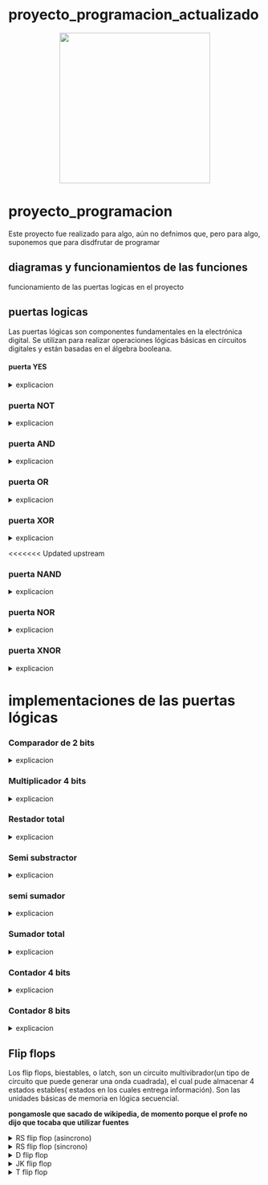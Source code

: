 # proyecto_programacion_actualizado

<div align='center'>
<figure> <img src="https://res.cloudinary.com/dm0p2ljin/image/upload/v1714416338/error-418_dtb3ak.png" alt="" width="300" height="auto"/></br>
<figcaption><b></b></figcaption></figure>
</div>

# proyecto_programacion

Este proyecto fue realizado para algo, aún no defnimos que, pero para algo, suponemos que para disdfrutar de programar

## diagramas y funcionamientos de las funciones

funcionamiento de las puertas logicas en el proyecto

## puertas logicas

Las puertas lógicas son componentes fundamentales en la electrónica digital. Se utilizan para realizar operaciones lógicas básicas en circuitos digitales y están basadas en el álgebra booleana.

#### puerta YES


<details><summary>explicacion</summary>
  
  ##### tabla de verdad:
  <table>
     <tr>
    <td> entrada </td> <td> salida </td> 
  </tr>
  <tr>
    <td> 0 </td> <td> 0 </td> 
  </tr>
  <tr>
    <td> 1 </td> <td> 1 </td> 
  </table>
<br>

##### Explicación: 

La puerta lógica YES considera una única entrada y una única salida, la salida tiene siempre el mismo valor que la entrada. Se puede recrear con un transistor.

#### Esta puerta lógica se puede programar de la siguiente manera:

```mermaid
flowchart TD
A(Puerta YES)-->B[Establecer valores lógicos, como 0=falso y 1=verdadero siendo inversos]
B-->F[Establecer una entrada y una salida]
F-->C{¿La entrada es verdadera?}
C-->|sí|D(salida=verdadero)
C-->|no|E(salida=falso)
```

</details>

### puerta NOT

<details><summary>explicacion</summary>
  - tabla de verdad:
  <table>
     <tr>
    <td> entrada </td> <td> salida </td> 
  </tr>
  <tr>
    <td> 0 </td> <td> 1 </td> 
  </tr>
  <tr>
    <td> 1 </td> <td> 0 </td> 
</table>
<br>

#### Explicación: 

La puerta lógica NOT considera una única entrada y una única salida, la salida tiene siempre el valor inverso al de la entrada. Esta puerta se utiliza para crear puertas como la NAND o la NOR entre otras, al colocarse en la salida de la puerta que se desea invertir. Se puede recrear con un transistor cuya salida conecta a tierra y un nodo previo al colector, donde se encuentra la salida lógica.

#### Esta puerta lógica se programo de la siguiente manera:

```mermaid
flowchart TD
A(Puerta NOT)-->B[Establecer valores lógicos, como 0=falso y 1=verdadero siendo inversos]
B-->F[Establecer una entrada y una salida]
F-->C{¿La entrada es verdadera?}
C-->|sí|D(salida=falso)
C-->|no|E(salida=verdadero)
```

</details>

### puerta AND

<details><summary>explicacion</summary>
  
  #### tabla de verdad:
  <table>
     <tr>
    <td> a </td> <td> b </td> <td> salida </td>
  </tr>
  <tr>
    <td> 0 </td> <td> 0 </td> <td> 0 </td>
  </tr>
  <tr>
    <td> 0 </td> <td> 1 </td> <td> 0 </td>
  </tr>
     <tr>
    <td> 1 </td> <td> 0 </td> <td> 0 </td>
  </tr>
     <tr>
    <td> 1 </td> <td> 1 </td> <td> 1 </td>
  </tr>
</table>
<br>

#### Explicacion:

La puerta AND considera 2 entradas y una única salida en función de las entradas, encendiendose unicamente si ambas entradas están encendidas; en los otros casos la puerta se mantiene apagada. Se puede recrear con 2 transistores conectados en serie.

#### Esta puerta lógica se programo de la siguiente forma:

```mermaid
flowchart TD
A(Puerta AND)-->B[Establecer valores lógicos, como 0=falso y 1=verdadero siendo inversos]
B-->F[Establecer un número n de entradas]
F-->C{¿Todas las entradas son verdaderas?}
C-->|sí|D(salida=verdadero)
C-->|no|E(salida=falso)
```

</details>

### puerta OR

<details><summary>explicacion</summary>
  #### tabla de verdad:
  <table>
     <tr>
    <td> a </td> <td> b </td> <td> salida </td>
  </tr>
  <tr>
    <td> 0 </td> <td> 0 </td> <td> 0 </td>
  </tr>
  <tr>
    <td> 0 </td> <td> 1 </td> <td> 1 </td>
  </tr>
     <tr>
    <td> 1 </td> <td> 0 </td> <td> 1 </td>
  </tr>
     <tr>
    <td> 1 </td> <td> 1 </td> <td> 1 </td>
  </tr>
</table>
<br>
  
#### Explicación:

La puerta OR considera 2 entradas y una única salida en función de las entradas, tal que si alguna de las dos entradas está encendida, la salida lógica también está encendida; el único caso en dónde la salida se encuentra apagada es si ambas entradas se encuentran apagadas. Se puede recrear con 2 transistores conectados en paralelo.

#### Esta puerta se programo de la siguiente forma:

```mermaid
flowchart TD
A(Puerta OR)-->B[Establecer valores lógicos, como 0=falso y 1=verdadero siendo inversos]
B-->F[Establecer un número n de entradas]
F-->C{¿Alguna de las entradas es verdadera?}
C-->|sí|D(salida=verdadero)
C-->|no|E(salida=falso)
```


</details>

### puerta XOR

<details><summary>explicacion</summary>
  
  #### tabla de verdad:
  <table>
     <tr>
    <td> a </td> <td> b </td> <td> salida </td>
  </tr>
  <tr>
    <td> 0 </td> <td> 0 </td> <td> 0 </td>
  </tr>
  <tr>
    <td> 0 </td> <td> 1 </td> <td> 1 </td>
  </tr>
     <tr>
    <td> 1 </td> <td> 0 </td> <td> 1 </td>
  </tr>
     <tr>
    <td> 1 </td> <td> 1 </td> <td> 0 </td>
  </tr>
</table>
<br>

#### Explicación: 

La puerta XOR considera 2 entradas y una única salida en función de las entradas, tal que si alguna de las dos entradas está encendida, la salida lógica también está encendida; su comportamiento es muy parecido al de la puerta OR, solo que a diferencia de esta, se apaga si ambas entradas se encuentran encendidas. Se puede recrear haciendo un cirucito híbrido entre la puerta AND y la OR(conectando ambos transistores tanto en serie como en paralelo), el circuito OR mantiene sus salidas originales, mientras que el circuito AND tiene la salida conectada a tierra.

#### Esta puerta se programo de la siguiente forma:

```mermaid
flowchart TD
A(Puerta XOR)-->B[Establecer valores lógicos, como 0=falso y 1=verdadero siendo inversos]
B-->F[Establecer un número n de entradas]
F-->C{¿Alguna entrada es verdadera?}
C-->|sí|G{¿Todas las entradas son verdaderas?}
G-->|sí|E
G-->|no|D(salida=verdadero)
C-->|no|E(salida=falso)
```

</details>

<<<<<<< Updated upstream
### puerta NAND

<details><summary>explicacion</summary>
  
  #### tabla de verdad:
  <table>
     <tr>
    <td> a </td> <td> b </td> <td> salida </td>
  </tr>
  <tr>
    <td> 0 </td> <td> 0 </td> <td> 1 </td>
  </tr>
  <tr>
    <td> 0 </td> <td> 1 </td> <td> 1 </td>
  </tr>
     <tr>
    <td> 1 </td> <td> 0 </td> <td> 1 </td>
  </tr>
     <tr>
    <td> 1 </td> <td> 1 </td> <td> 0 </td>
  </tr>
</table>
<br>

#### Explicacion:

La puerta NAND considera 2 entradas y una única salida en función de las entradas; siendo la versión negada de la puerta AND, esta enciende la salida mientras las dos entradas no se encuentren simúltaneamente encendidas. Se puede contruir con los componentes de una puerta AND y una puerta NOT en la salida de estos.

#### Esta puerta se programo de la siguiente forma:

```mermaid
flowchart TD
A(Puerta NAND)-->B[Establecer valores lógicos, como 0=falso y 1=verdadero siendo inversos]
B-->F[Establecer un número n de entradas]
F-->C{¿Todas las entradas son verdaderas?}
C-->|sí|D(salida=falso)
C-->|no|E(salida=verdadero)
```
</details>

### puerta NOR

<details><summary>explicacion</summary>

#### tabla de verdad:

  <table>
     <tr>
    <td> a </td> <td> b </td> <td> salida </td>
  </tr>
  <tr>
    <td> 0 </td> <td> 0 </td> <td> 1 </td>
  </tr>
  <tr>
    <td> 0 </td> <td> 1 </td> <td> 0 </td>
  </tr>
     <tr>
    <td> 1 </td> <td> 0 </td> <td> 0 </td>
  </tr>
     <tr>
    <td> 1 </td> <td> 1 </td> <td> 0 </td>
  </tr>
</table>
<br>
  
#### Explicación:

La puerta NOR considera 2 entradas y una única salida en función de las entradas; al tratarse de la negación de la puerta OR, esta se enciende únicamente si ambas entradas están encendidas. Se puede construir como una puerta OR seguida de una puerta NOT.

#### Esta puerta se programo de la siguiente forma:

```mermaid
flowchart TD
A(Puerta NOR)-->B[Establecer valores lógicos, como 0=falso y 1=verdadero siendo inversos]
B-->F[Establecer un número n de entradas]
F-->C{¿Alguna de las entradas es verdadera?}
C-->|sí|D(salida=falso)
C-->|no|E(salida=verdadero)
```


</details>

### puerta XNOR

<details><summary>explicacion</summary>
  
  #### tabla de verdad:
  <table>
     <tr>
    <td> a </td> <td> b </td> <td> salida </td>
  </tr>
  <tr>
    <td> 0 </td> <td> 0 </td> <td> 1 </td>
  </tr>
  <tr>
    <td> 0 </td> <td> 1 </td> <td> 0 </td>
  </tr>
     <tr>
    <td> 1 </td> <td> 0 </td> <td> 0 </td>
  </tr>
     <tr>
    <td> 1 </td> <td> 1 </td> <td> 1 </td>
  </tr>
</table>
<br>

#### Explicación: 

La puerta XNOR considera 2 entradas y una única salida en función de las entradas; al tratarse de la negación de la puerta XOR, esta unicamente enciende la salida si ambas entradas están apagadas, o si ambas entradas se encuentran encendidas. El circuito para construirla se basa en contruir una puerta XOR y colocarle una puerta NOT en la salida

#### Esta puerta se programo de la siguiente forma:

```mermaid
flowchart TD
A(Puerta XNOR)-->B[Establecer valores lógicos, como 0=falso y 1=verdadero siendo inversos]
B-->F[Establecer un número n de entradas]
F-->C{¿Alguna entrada es verdadera?}
C-->|sí|G{¿Todas las entradas son verdaderas?}
G-->|sí|E
G-->|no|D(salida=falso)
C-->|no|E(salida=verdadero)
```

</details>

# implementaciones de las puertas lógicas 
### Comparador de 2 bits
<details><summary>explicacion</summary>
  
  #### tabla de verdad:
  <table>
     <tr>
    <td> a1 </td> <td> a0 </td> <td> b1 </td> <td> b0 </td> <td> A">"B </td> <td> A"<"B </td> <td> A"="B </td>
  </tr>
  <tr>
    <td> 0 </td> <td> 0 </td> <td> 0 </td> <td> 0 </td> <td> 0 </td> <td> 0 </td> <td> 1 </td>
  </tr>
  <tr>
    <td> 0 </td> <td> 0 </td> <td> 0 </td> <td> 1 </td> <td> 0 </td> <td> 1 </td> <td> 0 </td>
  </tr>
     <tr>
    <td> 0 </td> <td> 0 </td> <td> 1 </td> <td> 0 </td> <td> 0 </td> <td> 1 </td> <td> 0 </td>
  </tr>
     <tr>
    <td> 0 </td> <td> 0 </td> <td> 1 </td> <td> 1 </td> <td> 0 </td> <td> 1 </td> <td> 0 </td>
  </tr>
       <tr>
    <td> 0 </td> <td> 1 </td> <td> 0 </td> <td> 0 </td> <td> 1 </td> <td> 0 </td> <td> 0 </td>
  </tr>
       <tr>
    <td> 0 </td> <td> 1 </td> <td> 0 </td> <td> 1 </td> <td> 0 </td> <td> 0 </td> <td> 1 </td>
  </tr>
       <tr>
    <td> 0 </td> <td> 1 </td> <td> 1 </td> <td> 0 </td> <td> 0 </td> <td> 1 </td> <td> 0 </td>
  </tr>
       <tr>
    <td> 0 </td> <td> 1 </td> <td> 1 </td> <td> 1 </td> <td> 0 </td> <td> 1 </td> <td> 0 </td>
  </tr>
       <tr>
    <td> 1 </td> <td> 0 </td> <td> 0 </td> <td> 0 </td> <td> 1 </td> <td> 0 </td> <td> 0 </td>
  </tr>
       <tr>
    <td> 1 </td> <td> 0 </td> <td> 0 </td> <td> 1 </td> <td> 1 </td> <td> 0 </td> <td> 0 </td>
  </tr>
       <tr>
    <td> 1 </td> <td> 0 </td> <td> 1 </td> <td> 0 </td> <td> 0 </td> <td> 0 </td> <td> 1 </td>
  </tr>
       <tr>
    <td> 1 </td> <td> 0 </td> <td> 1 </td> <td> 1 </td> <td> 0 </td> <td> 1 </td> <td> 0 </td>
  </tr>
       <tr>
    <td> 1 </td> <td> 1 </td> <td> 0 </td> <td> 0 </td> <td> 1 </td> <td> 0 </td> <td> 0 </td>
  </tr>
       <tr>
    <td> 1 </td> <td> 1 </td> <td> 0 </td> <td> 1 </td> <td> 1 </td> <td> 0 </td> <td> 0 </td>
  </tr>
       <tr>
    <td> 1 </td> <td> 1 </td> <td> 1 </td> <td> 0 </td> <td> 1 </td> <td> 0 </td> <td> 0 </td>
  </tr>
       <tr>
    <td> 1 </td> <td> 1 </td> <td> 1 </td> <td> 1 </td> <td> 0 </td> <td> 0 </td> <td> 1 </td>
  </tr>
</table>
<br>
      
#### Explicación:

El comparador de 2 bits es un cirucito digital el cual tiene como fin comparar 2 bits, dando un resultado de 1 en la salida que represente el resultado de esta comparacion (igual, mayor o menor).

#### Esta puerta se programo de la siguiente forma:

```mermaid
flowchart TD
A(comparador de 2 bits)-->B[Establecer los valores logicos, teniendo a 0 como falso y 1 como verdadero]
B-->F[Se plantea la cantidad de 4 entradas, una para uno de los 2 bits de los bits a y b que se compararan]
F-->C{¿que resultado dio la comparacion de los valores de los bits a y b?}
C-->|A es mayor que B|D(la primera salida se volvera 1 y todas las demas se mantendran como 0)
C-->|A es menor que B|E(la segunda salida se volvera 1 y todas las demas se mantendran como 0)
C-->|A es igual que B|G(la tercera salida se volvera 1 y todas las demas se mantendran como 0)
```


</details>

### Multiplicador 4 bits
<details><summary>explicacion</summary>
  
  #### tabla de verdad:
  <table>
     <tr>
    <td> A1 </td> <td> A0 </td> <td> B1 </td> <td> B0 </td> <td> M3 </td> <td> M2 </td> <td> M1 </td> <td> M0 </td>
  </tr>
  <tr>
    <td> 0 </td> <td> 0 </td> <td> 0 </td> <td> 0 </td> <td> 0 </td> <td> 0 </td> <td> 0 </td> <td> 0 </td>
  </tr>
  <tr>
    <td> 0 </td> <td> 0 </td> <td> 0 </td> <td> 1 </td> <td> 0 </td> <td> 0 </td> <td> 0 </td> <td> 0 </td>
  </tr>
     <tr>
    <td> 0 </td> <td> 0 </td> <td> 1 </td> <td> 0 </td> <td> 0 </td> <td> 0 </td> <td> 0 </td> <td> 0 </td>
  </tr>
     <tr>
    <td> 0 </td> <td> 0 </td> <td> 1 </td> <td> 1 </td> <td> 0 </td> <td> 0 </td> <td> 0 </td> <td> 0 </td>
  </tr>
       <tr>
    <td> 0 </td> <td> 1 </td> <td> 0 </td> <td> 0 </td> <td> 0 </td> <td> 0 </td> <td> 0 </td> <td> 0 </td>
  </tr>
       <tr>
    <td> 0 </td> <td> 1 </td> <td> 0 </td> <td> 1 </td> <td> 0 </td> <td> 0 </td> <td> 0 </td> <td> 1 </td>
  </tr>
       <tr>
    <td> 0 </td> <td> 1 </td> <td> 1 </td> <td> 0 </td> <td> 0 </td> <td> 0 </td> <td> 1 </td> <td> 0 </td>
  </tr>
       <tr>
    <td> 0 </td> <td> 1 </td> <td> 1 </td> <td> 1 </td> <td> 0 </td> <td> 0 </td> <td> 1 </td> <td> 1 </td>
  </tr>
       <tr>
    <td> 1 </td> <td> 0 </td> <td> 0 </td> <td> 0 </td> <td> 0 </td> <td> 0 </td> <td> 0 </td> <td> 0 </td>
  </tr>
       <tr>
    <td> 1 </td> <td> 0 </td> <td> 0 </td> <td> 1 </td> <td> 0 </td> <td> 0 </td> <td> 1 </td> <td> 0 </td>
  </tr>
       <tr>
    <td> 1 </td> <td> 0 </td> <td> 1 </td> <td> 0 </td> <td> 0 </td> <td> 1 </td> <td> 0 </td> <td> 0 </td>
  </tr>
       <tr>
    <td> 1 </td> <td> 0 </td> <td> 1 </td> <td> 1 </td> <td> 0 </td> <td> 1 </td> <td> 1 </td> <td> 0 </td>
  </tr>
       <tr>
    <td> 1 </td> <td> 1 </td> <td> 0 </td> <td> 0 </td> <td> 0 </td> <td> 0 </td> <td> 0 </td> <td> 0 </td>
  </tr>
       <tr>
    <td> 1 </td> <td> 1 </td> <td> 0 </td> <td> 1 </td> <td> 0 </td> <td> 0 </td> <td> 1 </td> <td> 1 </td>
  </tr>
       <tr>
    <td> 1 </td> <td> 1 </td> <td> 1 </td> <td> 0 </td> <td> 0 </td> <td> 1 </td> <td> 1 </td> <td> 0 </td>
  </tr>
       <tr>
    <td> 1 </td> <td> 1 </td> <td> 1 </td> <td> 1 </td> <td> 1 </td> <td> 0 </td> <td> 0 </td> <td> 1 </td>
  </tr>
</table>
<br>
      
#### Explicación:

La puerta NOR considera 2 entradas y una única salida en función de las entradas; al tratarse de la negación de la puerta OR, esta se enciende únicamente si ambas entradas están encendidas. Se puede construir como una puerta OR seguida de una puerta NOT.

#### Esta puerta se programo de la siguiente forma:

```mermaid
flowchart TD
A(Puerta NOR)-->B[Establecer valores lógicos, como 0=falso y 1=verdadero siendo inversos]
B-->F[Establecer un número n de entradas]
F-->C{¿Alguna de las entradas es verdadera?}
C-->|sí|D(salida=falso)
C-->|no|E(salida=verdadero)
```


</details>

### Restador total
<details><summary>explicacion</summary>
  
  #### tabla de verdad:
  <table>
     <tr>
    <td> a1 </td> <td> a0 </td> <td> b1 </td> <td> b0 </td> <td> A">"B </td> <td> A"<"B </td> <td> A"="B </td>
  </tr>
  <tr>
    <td> 0 </td> <td> 0 </td> <td> 0 </td> <td> 0 </td> <td> 0 </td> <td> 0 </td> <td> 1 </td>
  </tr>
  <tr>
    <td> 0 </td> <td> 0 </td> <td> 0 </td> <td> 1 </td> <td> 0 </td> <td> 1 </td> <td> 0 </td>
  </tr>
     <tr>
    <td> 0 </td> <td> 0 </td> <td> 1 </td> <td> 0 </td> <td> 0 </td> <td> 1 </td> <td> 0 </td>
  </tr>
     <tr>
    <td> 0 </td> <td> 0 </td> <td> 1 </td> <td> 1 </td> <td> 0 </td> <td> 1 </td> <td> 0 </td>
  </tr>
       <tr>
    <td> 0 </td> <td> 1 </td> <td> 0 </td> <td> 0 </td> <td> 1 </td> <td> 0 </td> <td> 0 </td>
  </tr>
       <tr>
    <td> 0 </td> <td> 1 </td> <td> 0 </td> <td> 1 </td> <td> 0 </td> <td> 0 </td> <td> 1 </td>
  </tr>
       <tr>
    <td> 0 </td> <td> 1 </td> <td> 1 </td> <td> 0 </td> <td> 0 </td> <td> 1 </td> <td> 0 </td>
  </tr>
       <tr>
    <td> 0 </td> <td> 1 </td> <td> 1 </td> <td> 1 </td> <td> 0 </td> <td> 1 </td> <td> 0 </td>
  </tr>
       <tr>
    <td> 1 </td> <td> 0 </td> <td> 0 </td> <td> 0 </td> <td> 1 </td> <td> 0 </td> <td> 0 </td>
  </tr>
       <tr>
    <td> 1 </td> <td> 0 </td> <td> 0 </td> <td> 1 </td> <td> 1 </td> <td> 0 </td> <td> 0 </td>
  </tr>
       <tr>
    <td> 1 </td> <td> 0 </td> <td> 1 </td> <td> 0 </td> <td> 0 </td> <td> 0 </td> <td> 1 </td>
  </tr>
       <tr>
    <td> 1 </td> <td> 0 </td> <td> 1 </td> <td> 1 </td> <td> 0 </td> <td> 1 </td> <td> 0 </td>
  </tr>
       <tr>
    <td> 1 </td> <td> 1 </td> <td> 0 </td> <td> 0 </td> <td> 1 </td> <td> 0 </td> <td> 0 </td>
  </tr>
       <tr>
    <td> 1 </td> <td> 1 </td> <td> 0 </td> <td> 1 </td> <td> 1 </td> <td> 0 </td> <td> 0 </td>
  </tr>
       <tr>
    <td> 1 </td> <td> 1 </td> <td> 1 </td> <td> 0 </td> <td> 1 </td> <td> 0 </td> <td> 0 </td>
  </tr>
       <tr>
    <td> 1 </td> <td> 1 </td> <td> 1 </td> <td> 1 </td> <td> 0 </td> <td> 0 </td> <td> 1 </td>
  </tr>
</table>
<br>
      
#### Explicación:

La puerta NOR considera 2 entradas y una única salida en función de las entradas; al tratarse de la negación de la puerta OR, esta se enciende únicamente si ambas entradas están encendidas. Se puede construir como una puerta OR seguida de una puerta NOT.

#### Esta puerta se programo de la siguiente forma:

```mermaid
flowchart TD
A(Puerta NOR)-->B[Establecer valores lógicos, como 0=falso y 1=verdadero siendo inversos]
B-->F[Establecer un número n de entradas]
F-->C{¿Alguna de las entradas es verdadera?}
C-->|sí|D(salida=falso)
C-->|no|E(salida=verdadero)
```


</details>

### Semi substractor
<details><summary>explicacion</summary>
  
  #### tabla de verdad:
  <table>
     <tr>
    <td> a1 </td> <td> a0 </td> <td> b1 </td> <td> b0 </td> <td> A">"B </td> <td> A"<"B </td> <td> A"="B </td>
  </tr>
  <tr>
    <td> 0 </td> <td> 0 </td> <td> 0 </td> <td> 0 </td> <td> 0 </td> <td> 0 </td> <td> 1 </td>
  </tr>
  <tr>
    <td> 0 </td> <td> 0 </td> <td> 0 </td> <td> 1 </td> <td> 0 </td> <td> 1 </td> <td> 0 </td>
  </tr>
     <tr>
    <td> 0 </td> <td> 0 </td> <td> 1 </td> <td> 0 </td> <td> 0 </td> <td> 1 </td> <td> 0 </td>
  </tr>
     <tr>
    <td> 0 </td> <td> 0 </td> <td> 1 </td> <td> 1 </td> <td> 0 </td> <td> 1 </td> <td> 0 </td>
  </tr>
       <tr>
    <td> 0 </td> <td> 1 </td> <td> 0 </td> <td> 0 </td> <td> 1 </td> <td> 0 </td> <td> 0 </td>
  </tr>
       <tr>
    <td> 0 </td> <td> 1 </td> <td> 0 </td> <td> 1 </td> <td> 0 </td> <td> 0 </td> <td> 1 </td>
  </tr>
       <tr>
    <td> 0 </td> <td> 1 </td> <td> 1 </td> <td> 0 </td> <td> 0 </td> <td> 1 </td> <td> 0 </td>
  </tr>
       <tr>
    <td> 0 </td> <td> 1 </td> <td> 1 </td> <td> 1 </td> <td> 0 </td> <td> 1 </td> <td> 0 </td>
  </tr>
       <tr>
    <td> 1 </td> <td> 0 </td> <td> 0 </td> <td> 0 </td> <td> 1 </td> <td> 0 </td> <td> 0 </td>
  </tr>
       <tr>
    <td> 1 </td> <td> 0 </td> <td> 0 </td> <td> 1 </td> <td> 1 </td> <td> 0 </td> <td> 0 </td>
  </tr>
       <tr>
    <td> 1 </td> <td> 0 </td> <td> 1 </td> <td> 0 </td> <td> 0 </td> <td> 0 </td> <td> 1 </td>
  </tr>
       <tr>
    <td> 1 </td> <td> 0 </td> <td> 1 </td> <td> 1 </td> <td> 0 </td> <td> 1 </td> <td> 0 </td>
  </tr>
       <tr>
    <td> 1 </td> <td> 1 </td> <td> 0 </td> <td> 0 </td> <td> 1 </td> <td> 0 </td> <td> 0 </td>
  </tr>
       <tr>
    <td> 1 </td> <td> 1 </td> <td> 0 </td> <td> 1 </td> <td> 1 </td> <td> 0 </td> <td> 0 </td>
  </tr>
       <tr>
    <td> 1 </td> <td> 1 </td> <td> 1 </td> <td> 0 </td> <td> 1 </td> <td> 0 </td> <td> 0 </td>
  </tr>
       <tr>
    <td> 1 </td> <td> 1 </td> <td> 1 </td> <td> 1 </td> <td> 0 </td> <td> 0 </td> <td> 1 </td>
  </tr>
</table>
<br>
      
#### Explicación:

La puerta NOR considera 2 entradas y una única salida en función de las entradas; al tratarse de la negación de la puerta OR, esta se enciende únicamente si ambas entradas están encendidas. Se puede construir como una puerta OR seguida de una puerta NOT.

#### Esta puerta se programo de la siguiente forma:

```mermaid
flowchart TD
A(Puerta NOR)-->B[Establecer valores lógicos, como 0=falso y 1=verdadero siendo inversos]
B-->F[Establecer un número n de entradas]
F-->C{¿Alguna de las entradas es verdadera?}
C-->|sí|D(salida=falso)
C-->|no|E(salida=verdadero)
```


</details>

### semi sumador
<details><summary>explicacion</summary>
  
  #### tabla de verdad:
  <table>
     <tr>
    <td> a1 </td> <td> a0 </td> <td> b1 </td> <td> b0 </td> <td> A">"B </td> <td> A"<"B </td> <td> A"="B </td>
  </tr>
  <tr>
    <td> 0 </td> <td> 0 </td> <td> 0 </td> <td> 0 </td> <td> 0 </td> <td> 0 </td> <td> 1 </td>
  </tr>
  <tr>
    <td> 0 </td> <td> 0 </td> <td> 0 </td> <td> 1 </td> <td> 0 </td> <td> 1 </td> <td> 0 </td>
  </tr>
     <tr>
    <td> 0 </td> <td> 0 </td> <td> 1 </td> <td> 0 </td> <td> 0 </td> <td> 1 </td> <td> 0 </td>
  </tr>
     <tr>
    <td> 0 </td> <td> 0 </td> <td> 1 </td> <td> 1 </td> <td> 0 </td> <td> 1 </td> <td> 0 </td>
  </tr>
       <tr>
    <td> 0 </td> <td> 1 </td> <td> 0 </td> <td> 0 </td> <td> 1 </td> <td> 0 </td> <td> 0 </td>
  </tr>
       <tr>
    <td> 0 </td> <td> 1 </td> <td> 0 </td> <td> 1 </td> <td> 0 </td> <td> 0 </td> <td> 1 </td>
  </tr>
       <tr>
    <td> 0 </td> <td> 1 </td> <td> 1 </td> <td> 0 </td> <td> 0 </td> <td> 1 </td> <td> 0 </td>
  </tr>
       <tr>
    <td> 0 </td> <td> 1 </td> <td> 1 </td> <td> 1 </td> <td> 0 </td> <td> 1 </td> <td> 0 </td>
  </tr>
       <tr>
    <td> 1 </td> <td> 0 </td> <td> 0 </td> <td> 0 </td> <td> 1 </td> <td> 0 </td> <td> 0 </td>
  </tr>
       <tr>
    <td> 1 </td> <td> 0 </td> <td> 0 </td> <td> 1 </td> <td> 1 </td> <td> 0 </td> <td> 0 </td>
  </tr>
       <tr>
    <td> 1 </td> <td> 0 </td> <td> 1 </td> <td> 0 </td> <td> 0 </td> <td> 0 </td> <td> 1 </td>
  </tr>
       <tr>
    <td> 1 </td> <td> 0 </td> <td> 1 </td> <td> 1 </td> <td> 0 </td> <td> 1 </td> <td> 0 </td>
  </tr>
       <tr>
    <td> 1 </td> <td> 1 </td> <td> 0 </td> <td> 0 </td> <td> 1 </td> <td> 0 </td> <td> 0 </td>
  </tr>
       <tr>
    <td> 1 </td> <td> 1 </td> <td> 0 </td> <td> 1 </td> <td> 1 </td> <td> 0 </td> <td> 0 </td>
  </tr>
       <tr>
    <td> 1 </td> <td> 1 </td> <td> 1 </td> <td> 0 </td> <td> 1 </td> <td> 0 </td> <td> 0 </td>
  </tr>
       <tr>
    <td> 1 </td> <td> 1 </td> <td> 1 </td> <td> 1 </td> <td> 0 </td> <td> 0 </td> <td> 1 </td>
  </tr>
</table>
<br>
      
#### Explicación:

La puerta NOR considera 2 entradas y una única salida en función de las entradas; al tratarse de la negación de la puerta OR, esta se enciende únicamente si ambas entradas están encendidas. Se puede construir como una puerta OR seguida de una puerta NOT.

#### Esta puerta se programo de la siguiente forma:

```mermaid
flowchart TD
A(Puerta NOR)-->B[Establecer valores lógicos, como 0=falso y 1=verdadero siendo inversos]
B-->F[Establecer un número n de entradas]
F-->C{¿Alguna de las entradas es verdadera?}
C-->|sí|D(salida=falso)
C-->|no|E(salida=verdadero)
```


</details>

### Sumador total
<details><summary>explicacion</summary>
  
  #### tabla de verdad:
  <table>
     <tr>
    <td> a1 </td> <td> a0 </td> <td> b1 </td> <td> b0 </td> <td> A">"B </td> <td> A"<"B </td> <td> A"="B </td>
  </tr>
  <tr>
    <td> 0 </td> <td> 0 </td> <td> 0 </td> <td> 0 </td> <td> 0 </td> <td> 0 </td> <td> 1 </td>
  </tr>
  <tr>
    <td> 0 </td> <td> 0 </td> <td> 0 </td> <td> 1 </td> <td> 0 </td> <td> 1 </td> <td> 0 </td>
  </tr>
     <tr>
    <td> 0 </td> <td> 0 </td> <td> 1 </td> <td> 0 </td> <td> 0 </td> <td> 1 </td> <td> 0 </td>
  </tr>
     <tr>
    <td> 0 </td> <td> 0 </td> <td> 1 </td> <td> 1 </td> <td> 0 </td> <td> 1 </td> <td> 0 </td>
  </tr>
       <tr>
    <td> 0 </td> <td> 1 </td> <td> 0 </td> <td> 0 </td> <td> 1 </td> <td> 0 </td> <td> 0 </td>
  </tr>
       <tr>
    <td> 0 </td> <td> 1 </td> <td> 0 </td> <td> 1 </td> <td> 0 </td> <td> 0 </td> <td> 1 </td>
  </tr>
       <tr>
    <td> 0 </td> <td> 1 </td> <td> 1 </td> <td> 0 </td> <td> 0 </td> <td> 1 </td> <td> 0 </td>
  </tr>
       <tr>
    <td> 0 </td> <td> 1 </td> <td> 1 </td> <td> 1 </td> <td> 0 </td> <td> 1 </td> <td> 0 </td>
  </tr>
       <tr>
    <td> 1 </td> <td> 0 </td> <td> 0 </td> <td> 0 </td> <td> 1 </td> <td> 0 </td> <td> 0 </td>
  </tr>
       <tr>
    <td> 1 </td> <td> 0 </td> <td> 0 </td> <td> 1 </td> <td> 1 </td> <td> 0 </td> <td> 0 </td>
  </tr>
       <tr>
    <td> 1 </td> <td> 0 </td> <td> 1 </td> <td> 0 </td> <td> 0 </td> <td> 0 </td> <td> 1 </td>
  </tr>
       <tr>
    <td> 1 </td> <td> 0 </td> <td> 1 </td> <td> 1 </td> <td> 0 </td> <td> 1 </td> <td> 0 </td>
  </tr>
       <tr>
    <td> 1 </td> <td> 1 </td> <td> 0 </td> <td> 0 </td> <td> 1 </td> <td> 0 </td> <td> 0 </td>
  </tr>
       <tr>
    <td> 1 </td> <td> 1 </td> <td> 0 </td> <td> 1 </td> <td> 1 </td> <td> 0 </td> <td> 0 </td>
  </tr>
       <tr>
    <td> 1 </td> <td> 1 </td> <td> 1 </td> <td> 0 </td> <td> 1 </td> <td> 0 </td> <td> 0 </td>
  </tr>
       <tr>
    <td> 1 </td> <td> 1 </td> <td> 1 </td> <td> 1 </td> <td> 0 </td> <td> 0 </td> <td> 1 </td>
  </tr>
</table>
<br>
      
#### Explicación:

La puerta NOR considera 2 entradas y una única salida en función de las entradas; al tratarse de la negación de la puerta OR, esta se enciende únicamente si ambas entradas están encendidas. Se puede construir como una puerta OR seguida de una puerta NOT.

#### Esta puerta se programo de la siguiente forma:

```mermaid
flowchart TD
A(Puerta NOR)-->B[Establecer valores lógicos, como 0=falso y 1=verdadero siendo inversos]
B-->F[Establecer un número n de entradas]
F-->C{¿Alguna de las entradas es verdadera?}
C-->|sí|D(salida=falso)
C-->|no|E(salida=verdadero)
```


</details>

### Contador 4 bits
<details><summary>explicacion</summary>
  
  #### tabla de verdad:
  <table>
     <tr>
    <td> a1 </td> <td> a0 </td> <td> b1 </td> <td> b0 </td> <td> A">"B </td> <td> A"<"B </td> <td> A"="B </td>
  </tr>
  <tr>
    <td> 0 </td> <td> 0 </td> <td> 0 </td> <td> 0 </td> <td> 0 </td> <td> 0 </td> <td> 1 </td>
  </tr>
  <tr>
    <td> 0 </td> <td> 0 </td> <td> 0 </td> <td> 1 </td> <td> 0 </td> <td> 1 </td> <td> 0 </td>
  </tr>
     <tr>
    <td> 0 </td> <td> 0 </td> <td> 1 </td> <td> 0 </td> <td> 0 </td> <td> 1 </td> <td> 0 </td>
  </tr>
     <tr>
    <td> 0 </td> <td> 0 </td> <td> 1 </td> <td> 1 </td> <td> 0 </td> <td> 1 </td> <td> 0 </td>
  </tr>
       <tr>
    <td> 0 </td> <td> 1 </td> <td> 0 </td> <td> 0 </td> <td> 1 </td> <td> 0 </td> <td> 0 </td>
  </tr>
       <tr>
    <td> 0 </td> <td> 1 </td> <td> 0 </td> <td> 1 </td> <td> 0 </td> <td> 0 </td> <td> 1 </td>
  </tr>
       <tr>
    <td> 0 </td> <td> 1 </td> <td> 1 </td> <td> 0 </td> <td> 0 </td> <td> 1 </td> <td> 0 </td>
  </tr>
       <tr>
    <td> 0 </td> <td> 1 </td> <td> 1 </td> <td> 1 </td> <td> 0 </td> <td> 1 </td> <td> 0 </td>
  </tr>
       <tr>
    <td> 1 </td> <td> 0 </td> <td> 0 </td> <td> 0 </td> <td> 1 </td> <td> 0 </td> <td> 0 </td>
  </tr>
       <tr>
    <td> 1 </td> <td> 0 </td> <td> 0 </td> <td> 1 </td> <td> 1 </td> <td> 0 </td> <td> 0 </td>
  </tr>
       <tr>
    <td> 1 </td> <td> 0 </td> <td> 1 </td> <td> 0 </td> <td> 0 </td> <td> 0 </td> <td> 1 </td>
  </tr>
       <tr>
    <td> 1 </td> <td> 0 </td> <td> 1 </td> <td> 1 </td> <td> 0 </td> <td> 1 </td> <td> 0 </td>
  </tr>
       <tr>
    <td> 1 </td> <td> 1 </td> <td> 0 </td> <td> 0 </td> <td> 1 </td> <td> 0 </td> <td> 0 </td>
  </tr>
       <tr>
    <td> 1 </td> <td> 1 </td> <td> 0 </td> <td> 1 </td> <td> 1 </td> <td> 0 </td> <td> 0 </td>
  </tr>
       <tr>
    <td> 1 </td> <td> 1 </td> <td> 1 </td> <td> 0 </td> <td> 1 </td> <td> 0 </td> <td> 0 </td>
  </tr>
       <tr>
    <td> 1 </td> <td> 1 </td> <td> 1 </td> <td> 1 </td> <td> 0 </td> <td> 0 </td> <td> 1 </td>
  </tr>
</table>
<br>
      
#### Explicación:

La puerta NOR considera 2 entradas y una única salida en función de las entradas; al tratarse de la negación de la puerta OR, esta se enciende únicamente si ambas entradas están encendidas. Se puede construir como una puerta OR seguida de una puerta NOT.

#### Esta puerta se programo de la siguiente forma:

```mermaid
flowchart TD
A(Puerta NOR)-->B[Establecer valores lógicos, como 0=falso y 1=verdadero siendo inversos]
B-->F[Establecer un número n de entradas]
F-->C{¿Alguna de las entradas es verdadera?}
C-->|sí|D(salida=falso)
C-->|no|E(salida=verdadero)
```


</details>

### Contador 8 bits
<details><summary>explicacion</summary>
  
  #### tabla de verdad:
  <table>
     <tr>
    <td> a1 </td> <td> a0 </td> <td> b1 </td> <td> b0 </td> <td> A">"B </td> <td> A"<"B </td> <td> A"="B </td>
  </tr>
  <tr>
    <td> 0 </td> <td> 0 </td> <td> 0 </td> <td> 0 </td> <td> 0 </td> <td> 0 </td> <td> 1 </td>
  </tr>
  <tr>
    <td> 0 </td> <td> 0 </td> <td> 0 </td> <td> 1 </td> <td> 0 </td> <td> 1 </td> <td> 0 </td>
  </tr>
     <tr>
    <td> 0 </td> <td> 0 </td> <td> 1 </td> <td> 0 </td> <td> 0 </td> <td> 1 </td> <td> 0 </td>
  </tr>
     <tr>
    <td> 0 </td> <td> 0 </td> <td> 1 </td> <td> 1 </td> <td> 0 </td> <td> 1 </td> <td> 0 </td>
  </tr>
       <tr>
    <td> 0 </td> <td> 1 </td> <td> 0 </td> <td> 0 </td> <td> 1 </td> <td> 0 </td> <td> 0 </td>
  </tr>
       <tr>
    <td> 0 </td> <td> 1 </td> <td> 0 </td> <td> 1 </td> <td> 0 </td> <td> 0 </td> <td> 1 </td>
  </tr>
       <tr>
    <td> 0 </td> <td> 1 </td> <td> 1 </td> <td> 0 </td> <td> 0 </td> <td> 1 </td> <td> 0 </td>
  </tr>
       <tr>
    <td> 0 </td> <td> 1 </td> <td> 1 </td> <td> 1 </td> <td> 0 </td> <td> 1 </td> <td> 0 </td>
  </tr>
       <tr>
    <td> 1 </td> <td> 0 </td> <td> 0 </td> <td> 0 </td> <td> 1 </td> <td> 0 </td> <td> 0 </td>
  </tr>
       <tr>
    <td> 1 </td> <td> 0 </td> <td> 0 </td> <td> 1 </td> <td> 1 </td> <td> 0 </td> <td> 0 </td>
  </tr>
       <tr>
    <td> 1 </td> <td> 0 </td> <td> 1 </td> <td> 0 </td> <td> 0 </td> <td> 0 </td> <td> 1 </td>
  </tr>
       <tr>
    <td> 1 </td> <td> 0 </td> <td> 1 </td> <td> 1 </td> <td> 0 </td> <td> 1 </td> <td> 0 </td>
  </tr>
       <tr>
    <td> 1 </td> <td> 1 </td> <td> 0 </td> <td> 0 </td> <td> 1 </td> <td> 0 </td> <td> 0 </td>
  </tr>
       <tr>
    <td> 1 </td> <td> 1 </td> <td> 0 </td> <td> 1 </td> <td> 1 </td> <td> 0 </td> <td> 0 </td>
  </tr>
       <tr>
    <td> 1 </td> <td> 1 </td> <td> 1 </td> <td> 0 </td> <td> 1 </td> <td> 0 </td> <td> 0 </td>
  </tr>
       <tr>
    <td> 1 </td> <td> 1 </td> <td> 1 </td> <td> 1 </td> <td> 0 </td> <td> 0 </td> <td> 1 </td>
  </tr>
</table>
<br>
      
#### Explicación:

La puerta NOR considera 2 entradas y una única salida en función de las entradas; al tratarse de la negación de la puerta OR, esta se enciende únicamente si ambas entradas están encendidas. Se puede construir como una puerta OR seguida de una puerta NOT.

#### Esta puerta se programo de la siguiente forma:

```mermaid
flowchart TD
A(Puerta NOR)-->B[Establecer valores lógicos, como 0=falso y 1=verdadero siendo inversos]
B-->F[Establecer un número n de entradas]
F-->C{¿Alguna de las entradas es verdadera?}
C-->|sí|D(salida=falso)
C-->|no|E(salida=verdadero)
```


</details>

## Flip flops

Los flip flops, biestables, o latch, son un circuito multivibrador(un tipo de circuito que puede generar una onda cuadrada), el cual pude almacenar 4 estados estables( estados en los cuales entrega información). Son las unidades básicas de memoria en lógica secuencial.

**pongamosle que sacado de wikipedia, de momento porque el profe no dijo que tocaba que utilizar fuentes**

<details><summary>RS flip flop (asincrono)</summary>
  
  #### tabla de verdad:
  <table>
   <tr>
    <td> r </td> <td> s </td> <td> q </td> <td> q` </td>
  </tr>
  <tr>
  <td> 0 </td> <td> 0 </td> <td colspan ="2"> sin cambios </td>
  </tr>
  <tr>
    <td> 1 </td> <td> 0 </td> <td> 1 </td><td> 0 </td>
  </tr>
     <tr>
    <td> 0 </td> <td> 1 </td> <td> 0 </td><td> 1 </td>
  </tr>
     <tr>
    <td> 1 </td> <td> 1 </td> <td colspan ="2"> estado invalido </td>
  </tr>
</table>
<br>

<<<<<<< Updated upstream
#### Explicación: 
Los flip flops RS asíncronos (sin reloj), son aquellos que pueden tener 4 estados, uno de set(o ajuste), uno de memoria(correspondiente al anterior), uno de reset(reajuste o borrado), el cual invierte las salidas del estado de set, junto con su correspondiente estado de memoria. Y un estado indeterminado( en el cuál no se cumple la condición de inversión entre Q y Q', y puede variar según los componentes empleados para construir el flip flop).

#### Esta puerta se programo de la siguiente forma:

```mermaid
flowchart TD
    A(rs flip flop asincrono) --> B --> b
    B{entrada de datos set / reset}
    b{si entradas = 1 o 0}--> |no se cumple|c[se convierten en enteros las entradas] --> C
    b --> |se cumple|C{se verifica si ambas entradas son 1} --> |se cumple|D[ return XX]
    C --> E[se calcula q y q_inverso]
    E --> F[return q y q_inverso]
```
=======
- Explicación: Los flip flops RS asíncronos (sin reloj), son aquellos que pueden tener 4 estados, uno de set(o ajuste), uno de memoria(correspondiente al anterior), uno de reset(reajuste o borrado), el cual invierte las salidas del estado de set, junto con su correspondiente estado de memoria. Y un estado indeterminado( en el cuál no se cumple la condición de inversión entre Q y Q', y puede variar según los componentes empleados para construir el flip flop).

>>>>>>> Stashed changes
</details>


<details><summary>RS flip flop (sincrono)</summary>
  
  ####  tabla de verdad:
  <table>
   <tr>
    <td> r </td> <td> s </td> <td> q </td> <td> q` </td>
  </tr>
  <tr>
  <td> 0 </td> <td> 0 </td> <td colspan ="2"> sin cambios </td> 
  </tr>
  <tr>
    <td> 0 </td> <td> 1 </td> <td> 1 </td><td> 0 </td>
  </tr>
     <tr>
    <td> 1 </td> <td> 0 </td> <td> 0 </td><td> 1 </td>
  </tr>
     <tr>
    <td> 1 </td> <td> 1 </td> <td colspan ="2"> estado invalido </td>
  </tr>
</table>
<br>
  
#### Explicación: 

Los flip flops RS síncronos, a diferencia del asincrono espera a que la entrada del reloj (clock) sea 1 para "activar" las entradas; en el caso de que el clock sea 0 simplemente no pasa nada. Estos flip flops tienen los mismos 4 estado que su version asincrona.

#### Este circuito se programo de la siguiente forma:

  ```mermaid
flowchart TD
    A(sr flip flop sincrono) --> B --> b
    B{entrada de datos set / reset}
    b{si entradas = 1 o 0}--> |no se cumple|c[se convierten en enteros las entradas] --> g
    g{si clock = 1} --> |no se cumple|H[return estado anterior]
    b -->|se cumple|g -->|se cumple| C{se verifica si ambas entradas son 1 y clock es 1} --> |se cumple|D[ return XX]
    C --> E[se calcula q y q_inverso con el clock y las entradas del circuito]
    E --> F[return q y q_inverso]
```
</details>


<details><summary> D flip flop </summary>
  
  #### tabla de verdad:

  <table>
   <tr>
    <td> d </td> <td> q </td> <td> q` </td>
  </tr>
  <tr>
  <td> 0 </td> <td> 0 </td> <td> 1 </td> 
  </tr>
  <tr>
    <td> 1 </td> <td> 1 </td> <td> 0 </td>
  </tr>
</table>
<br>

  
#### Explicación:

Simplemente es un RS flip flop con una sola entrada (d), en este flip flop la entrada d va directo al set y para el reset se niega la entrada haciendo que este flip flop solo tenga dos estados, si d = 1, set = 1 y reset = 0, sino d = 0, set = 0 y reset = 1.

#### Este circuito se programo de la siguiente forma:

```mermaid
flowchart TD
    A(d flip flop) --> B[entrada d] --> C[set = d, reset = not d]
    --> D[ se pasan los datos a la funcion rs flip flop sincrono]
```
</details>


<details><summary>JK flip flop</summary>
  
  #### tabla de verdad:

  <table>
   <tr>
    <td> j </td> <td> k </td>  <td> q </td> <td> q` </td>
  </tr>
  <tr>
  <td> 0 </td> <td> 0 </td> <td colspan ="2"> sin cambios </td>
  </tr>
  <tr>
    <td> 0 </td> <td> 1 </td> <td> 0 </td><td> 1 </td>
  </tr>
     <tr>
    <td> 1 </td> <td> 0 </td> <td> 1 </td><td> 0 </td>
  </tr>
     <tr>
    <td> 1 </td> <td> 1 </td> <td colspan ="2"> toggle </td>
  </tr>
</table>
<br>

#### Explicación: 

El circuito logico jk flip-flop es una versión modificada de un flip-flop R-S sin estado de salida “inválido”, en el que las antiguas entradas R y S han sido renombradas como J y K. Ahora, las puertas AND de 2 entradas se han reemplazado por puertas AND de 3 entradas que reciben retroalimentación de las salidas Q y no-Q. Esto asegura que las entradas J y K no se activen simultáneamente: J solo tiene efecto cuando el circuito está "reset", y K solo cuando está "set". Si ambas entradas son 1, el flip-flop alternará entre los estados "set" y "reset" con cada pulso de reloj.

#### Este circutio se programo de la siguiente forma:

```mermaid
flowchart TD
    A(jk flip flop) --> B --> b
    B{entrada de datos J / K, estado anterior,clock}
    b{si entradas = 1 o 0}--> |no se cumple|c[se convierten en enteros las entradas] --> g
    g{si clock = 1} --> |no se cumple|H[return estado anterior]
    b -->|se cumple|g -->|se cumple| C{se verifica si ambas entradas son 1 y clock es 1} --> |se cumple|D[return estado anterior ::-1 ]
    C --> E[se calcula q y q_inverso con el clock ylas entradas del circuito y el estado anterior en el circuito]
    E --> F[return q y q_inverso]
```
</details>


<details><summary>T flip flop</summary>
  
  #### tabla de verdad:
<table>
   <tr>
    <td> t </td>   <td> q </td> <td> q` </td>
  </tr>
  <tr>
  <td> 0 </td>  <td colspan ="2"> sin cambios </td>
  </tr>
     <tr>
    <td> 1 </td>  <td colspan ="2"> toggle </td>
  </tr>
</table>
<br>

#### Explicación: 

El comportamiento de un flip-flop tipo T es equivalente al de un flip-flop tipo J-K con sus entradas J y K unidas. De este Modo, si la entrada T presenta un nivel bajo ‘0’ el dispositivo está en su modo de memoria, y si a la entrada T se encuentra a nivel alto ‘1’ el dispositivo cambia de estado(toggle).

#### Este circuito se programo de la siguiente forma:

```mermaid
flowchart TD
    A(t flip flop) --> B --> b
    B[entrada de datos J / K, estado anterior,clock]
    b[J = t,K = t ]--> c[se pasan J,K como entradas a la funcion jk flip flop]
```
</details>
